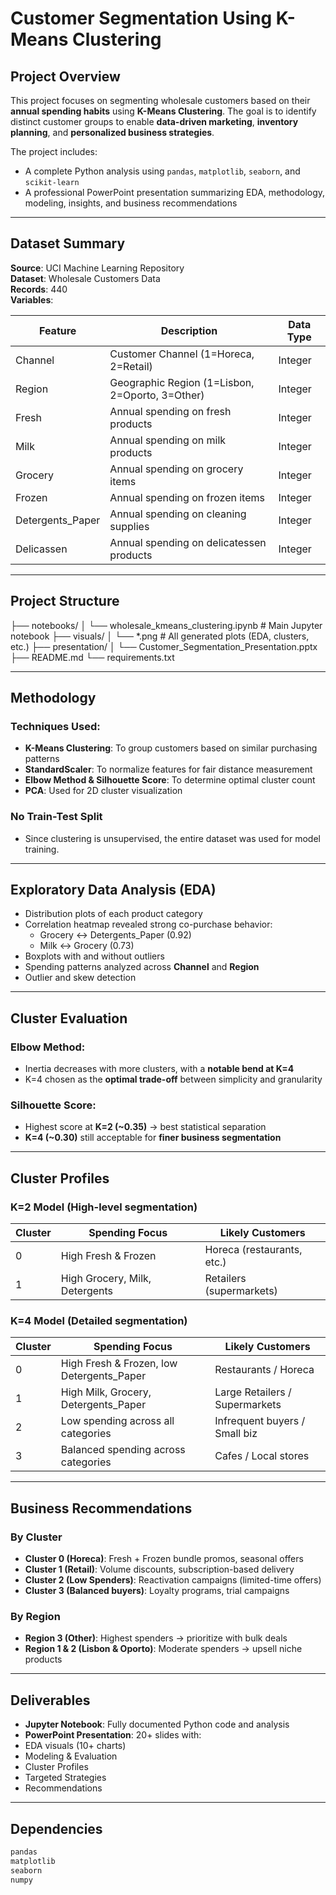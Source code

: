 # Customer Segmentation Using K-Means Clustering

## Project Overview
This project focuses on segmenting wholesale customers based on their **annual spending habits** using **K-Means Clustering**. The goal is to identify distinct customer groups to enable **data-driven marketing**, **inventory planning**, and **personalized business strategies**.

The project includes:
- A complete Python analysis using `pandas`, `matplotlib`, `seaborn`, and `scikit-learn`
- A professional PowerPoint presentation summarizing EDA, methodology, modeling, insights, and business recommendations

---

## Dataset Summary

**Source**: UCI Machine Learning Repository  
**Dataset**: Wholesale Customers Data  
**Records**: 440  
**Variables**:

| Feature            | Description                                       | Data Type |
|--------------------|---------------------------------------------------|-----------|
| Channel            | Customer Channel (1=Horeca, 2=Retail)             | Integer   |
| Region             | Geographic Region (1=Lisbon, 2=Oporto, 3=Other)   | Integer   |
| Fresh              | Annual spending on fresh products                 | Integer   |
| Milk               | Annual spending on milk products                  | Integer   |
| Grocery            | Annual spending on grocery items                  | Integer   |
| Frozen             | Annual spending on frozen items                   | Integer   |
| Detergents_Paper   | Annual spending on cleaning supplies              | Integer   |
| Delicassen         | Annual spending on delicatessen products          | Integer   |

---

## Project Structure
├── notebooks/
│ └── wholesale_kmeans_clustering.ipynb # Main Jupyter notebook
├── visuals/
│ └── *.png # All generated plots (EDA, clusters, etc.)
├── presentation/
│ └── Customer_Segmentation_Presentation.pptx
├── README.md
└── requirements.txt

---

##  Methodology

### Techniques Used:
- **K-Means Clustering**: To group customers based on similar purchasing patterns
- **StandardScaler**: To normalize features for fair distance measurement
- **Elbow Method & Silhouette Score**: To determine optimal cluster count
- **PCA**: Used for 2D cluster visualization

### No Train-Test Split
- Since clustering is unsupervised, the entire dataset was used for model training.

---

## Exploratory Data Analysis (EDA)

- Distribution plots of each product category
- Correlation heatmap revealed strong co-purchase behavior:
  - Grocery ↔ Detergents_Paper (0.92)
  - Milk ↔ Grocery (0.73)
- Boxplots with and without outliers
- Spending patterns analyzed across **Channel** and **Region**
- Outlier and skew detection

---

## Cluster Evaluation

### Elbow Method:
- Inertia decreases with more clusters, with a **notable bend at K=4**
- K=4 chosen as the **optimal trade-off** between simplicity and granularity

### Silhouette Score:
- Highest score at **K=2 (~0.35)** → best statistical separation
- **K=4 (~0.30)** still acceptable for **finer business segmentation**

---

## Cluster Profiles

###  **K=2 Model** (High-level segmentation)

| Cluster | Spending Focus                  | Likely Customers         |
|---------|----------------------------------|---------------------------|
| 0       | High Fresh & Frozen              | Horeca (restaurants, etc.)|
| 1       | High Grocery, Milk, Detergents   | Retailers (supermarkets) |

###  **K=4 Model** (Detailed segmentation)

| Cluster | Spending Focus                               | Likely Customers             |
|---------|------------------------------------------------|-------------------------------|
| 0       | High Fresh & Frozen, low Detergents_Paper     | Restaurants / Horeca         |
| 1       | High Milk, Grocery, Detergents_Paper          | Large Retailers / Supermarkets|
| 2       | Low spending across all categories            | Infrequent buyers / Small biz |
| 3       | Balanced spending across categories           | Cafes / Local stores          |

---

## Business Recommendations

### By Cluster
- **Cluster 0 (Horeca)**: Fresh + Frozen bundle promos, seasonal offers
- **Cluster 1 (Retail)**: Volume discounts, subscription-based delivery
- **Cluster 2 (Low Spenders)**: Reactivation campaigns (limited-time offers)
- **Cluster 3 (Balanced buyers)**: Loyalty programs, trial campaigns

### By Region
- **Region 3 (Other)**: Highest spenders → prioritize with bulk deals
- **Region 1 & 2 (Lisbon & Oporto)**: Moderate spenders → upsell niche products

---

## Deliverables

-  **Jupyter Notebook**: Fully documented Python code and analysis
-  **PowerPoint Presentation**: 20+ slides with:
  - EDA visuals (10+ charts)
  - Modeling & Evaluation
  - Cluster Profiles
  - Targeted Strategies
  - Recommendations

---

## Dependencies

```txt
pandas
matplotlib
seaborn
numpy


